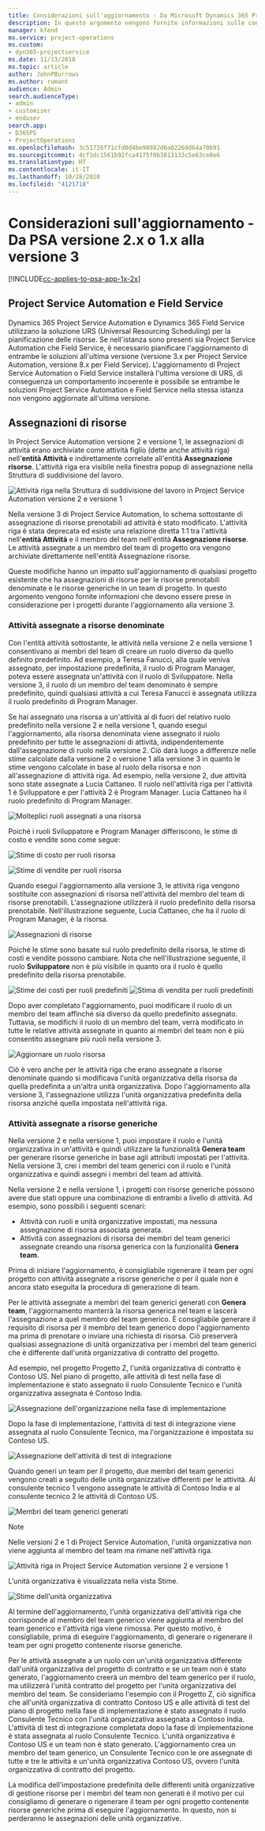 ```yaml
---
title: Considerazioni sull'aggiornamento - Da Microsoft Dynamics 365 Project Service Automation versione 2.x o 1.x alla versione 3
description: In questo argomento vengono fornite informazioni sulle considerazioni che devi eseguire quando esegui l'aggiornamento da Project Service Automation versione 2.x o 1.x alla versione 3.
manager: kfend
ms.service: project-operations
ms.custom:
- dyn365-projectservice
ms.date: 11/13/2018
ms.topic: article
author: JohnPBurrows
ms.author: rumant
audience: Admin
search.audienceType:
- admin
- customizer
- enduser
search.app:
- D365PS
- ProjectOperations
ms.openlocfilehash: 3c51726f71cfd0d4be98982d6a02268d64a70b91
ms.sourcegitcommit: 4cf1dc1561b92fca4175f0b3813133c5e63ce8e6
ms.translationtype: HT
ms.contentlocale: it-IT
ms.lasthandoff: 10/28/2020
ms.locfileid: "4121718"
---
```

# <a name="upgrade-considerations---psa-version-2x-or-1x-to-version-3"></a>Considerazioni sull'aggiornamento - Da PSA versione 2.x o 1.x alla versione 3
[!INCLUDE[cc-applies-to-psa-app-1x-2x](../includes/cc-applies-to-psa-app-1x-2x.md)]

## <a name="project-service-automation-and-field-service"></a>Project Service Automation e Field Service
Dynamics 365 Project Service Automation e Dynamics 365 Field Service utilizzano la soluzione URS (Universal Resourcing Scheduling) per la pianificazione delle risorse. Se nell'istanza sono presenti sia Project Service Automation che Field Service, è necessario pianificare l'aggiornamento di entrambe le soluzioni all'ultima versione (versione 3.x per Project Service Automation, versione 8.x per Field Service). L'aggiornamento di Project Service Automation o Field Service installerà l'ultima versione di URS, di conseguenza un comportamento incoerente è possibile se entrambe le soluzioni Project Service Automation e Field Service nella stessa istanza non vengono aggiornate all'ultima versione.

## <a name="resource-assignments"></a>Assegnazioni di risorse
In Project Service Automation versione 2 e versione 1, le assegnazioni di attività erano archiviate come attività figlio (dette anche attività riga) nell'**entità Attività** e indirettamente correlate all'entità **Assegnazione risorse**. L'attività riga era visibile nella finestra popup di assegnazione nella Struttura di suddivisione del lavoro.

![Attività riga nella Struttura di suddivisione del lavoro in Project Service Automation versione 2 e versione 1](media/upgrade-line-task-01.png)

Nella versione 3 di Project Service Automation, lo schema sottostante di assegnazione di risorse prenotabili ad attività è stato modificato. L'attività riga è stata deprecata ed esiste una relazione diretta 1:1 tra l'attività nell'**entità Attività** e il membro del team nell'entità **Assegnazione risorse**. Le attività assegnate a un membro del team di progetto ora vengono archiviate direttamente nell'entità Assegnazione risorse.  

Queste modifiche hanno un impatto sull'aggiornamento di qualsiasi progetto esistente che ha assegnazioni di risorse per le risorse prenotabili denominate e le risorse generiche in un team di progetto. In questo argomento vengono fornite informazioni che devono essere prese in considerazione per i progetti durante l'aggiornamento alla versione 3. 

### <a name="tasks-assigned-to-named-resources"></a>Attività assegnate a risorse denominate
Con l'entità attività sottostante, le attività nella versione 2 e nella versione 1 consentivano ai membri del team di creare un ruolo diverso da quello definito predefinito. Ad esempio, a Teresa Fanucci, alla quale veniva assegnato, per impostazione predefinita, il ruolo di Program Manager, poteva essere assegnata un'attività con il ruolo di Sviluppatore. Nella versione 3, il ruolo di un membro del team denominato è sempre predefinito, quindi qualsiasi attività a cui Teresa Fanucci è assegnata utilizza il ruolo predefinito di Program Manager.

Se hai assegnato una risorsa a un'attività al di fuori del relativo ruolo predefinito nella versione 2 e nella versione 1, quando esegui l'aggiornamento, alla risorsa denominata viene assegnato il ruolo predefinito per tutte le assegnazioni di attività, indipendentemente dall'assegnazione di ruolo nella versione 2. Ciò darà luogo a differenze nelle stime calcolate dalla versione 2 o versione 1 alla versione 3 in quanto le stime vengono calcolate in base al ruolo della risorsa e non all'assegnazione di attività riga. Ad esempio, nella versione 2, due attività sono state assegnate a Lucia Cattaneo. Il ruolo nell'attività riga per l'attività 1 è Sviluppatore e per l'attività 2 è Program Manager. Lucia Cattaneo ha il ruolo predefinito di Program Manager.

![Molteplici ruoli assegnati a una risorsa](media/upgrade-multiple-roles-02.png)

Poiché i ruoli Sviluppatore e Program Manager differiscono, le stime di costo e vendite sono come segue:

![Stime di costo per ruoli risorsa](media/upggrade-cost-estimates-03.png)

![Stime di vendite per ruoli risorsa](media/upgrade-sales-estimates-04.png)

Quando esegui l'aggiornamento alla versione 3, le attività riga vengono sostituite con assegnazioni di risorsa nell'attività del membro del team di risorse prenotabili. L'assegnazione utilizzerà il ruolo predefinito della risorsa prenotabile. Nell'illustrazione seguente, Lucia Cattaneo, che ha il ruolo di Program Manager, è la risorsa.

![Assegnazioni di risorse](media/resource-assignment-v2-05.png)

Poiché le stime sono basate sul ruolo predefinito della risorsa, le stime di costi e vendite possono cambiare. Nota che nell'illustrazione seguente, il ruolo **Sviluppatore** non è più visibile in quanto ora il ruolo è quello predefinito della risorsa prenotabile.

![Stime dei costi per ruoli predefiniti](media/resource-assignment-cost-estimate-06.png)
![Stima di vendita per ruoli predefiniti](media/resource-assignment-sales-estimate-07.png)

Dopo aver completato l'aggiornamento, puoi modificare il ruolo di un membro del team affinché sia diverso da quello predefinito assegnato. Tuttavia, se modifichi il ruolo di un membro del team, verrà modificato in tutte le relative attività assegnate in quanto ai membri del team non è più consentito assegnare più ruoli nella versione 3.

![Aggiornare un ruolo risorsa](media/resource-role-assignment-08.png)

Ciò è vero anche per le attività riga che erano assegnate a risorse denominate quando si modificava l'unità organizzativa della risorsa da quella predefinita a un'altra unità organizzativa. Dopo l'aggiornamento alla versione 3, l'assegnazione utilizza l'unità organizzativa predefinita della risorsa anziché quella impostata nell'attività riga.

### <a name="tasks-assigned-to-generic-resources"></a>Attività assegnate a risorse generiche
Nella versione 2 e nella versione 1, puoi impostare il ruolo e l'unità organizzativa in un'attività e quindi utilizzare la funzionalità **Genera team** per generare risorse generiche in base agli attributi impostati per l'attività. Nella versione 3, crei i membri del team generici con il ruolo e l'unità organizzativa e quindi assegni i membri del team ad attività.

Nella versione 2 e nella versione 1, i progetti con risorse generiche possono avere due stati oppure una combinazione di entrambi a livello di attività. Ad esempio, sono possibili i seguenti scenari:

- Attività con ruoli e unità organizzative impostati, ma nessuna assegnazione di risorsa associata generata.
- Attività con assegnazioni di risorsa dei membri del team generici assegnate creando una risorsa generica con la funzionalità **Genera team**.

Prima di iniziare l'aggiornamento, è consigliabile rigenerare il team per ogni progetto con attività assegnate a risorse generiche o per il quale non è ancora stato eseguita la procedura di generazione di team.

Per le attività assegnate a membri del team generici generati con **Genera team**, l'aggiornamento manterrà la risorsa generica nel team e lascerà l'assegnazione a quel membro del team generico. È consigliabile generare il requisito di risorsa per il membro del team generico dopo l'aggiornamento ma prima di prenotare o inviare una richiesta di risorsa. Ciò preserverà qualsiasi assegnazione di unità organizzativa per i membri del team generici che è differente dall'unità organizzativa di contratto del progetto.

Ad esempio, nel progetto Progetto Z, l'unità organizzativa di contratto è Contoso US. Nel piano di progetto, alle attività di test nella fase di implementazione è stato assegnato il ruolo Consulente Tecnico e l'unità organizzativa assegnata è Contoso India.

![Assegnazione dell'organizzazione nella fase di implementazione](media/org-unit-assignment-09.png)

Dopo la fase di implementazione, l'attività di test di integrazione viene assegnata al ruolo Consulente Tecnico, ma l'organizzazione è impostata su Contoso US.  

![Assegnazione dell'attività di test di integrazione](media/org-unit-generate-team-10.png)

Quando generi un team per il progetto, due membri del team generici vengono creati a seguito delle unità organizzative differenti per le attività. Al consulente tecnico 1 vengono assegnate le attività di Contoso India e al consulente tecnico 2 le attività di Contoso US.  

![Membri del team generici generati](media/org-unit-assignments-multiple-resources-11.png)

> [!NOTE]
> Nelle versioni 2 e 1 di Project Service Automation, l'unità organizzativa non viene aggiunta al membro del team ma rimane nell'attività riga.

![Attività riga in Project Service Automation versione 2 e versione 1](media/line-tasks-12.png)

L'unità organizzativa è visualizzata nella vista Stime. 

![Stime dell'unità organizzativa](media/org-unit-estimates-view-13.png)
 
Al termine dell'aggiornamento, l'unità organizzativa dell'attività riga che corrisponde al membro del team generico viene aggiunta al membro del team generico e l'attività riga viene rimossa. Per questo motivo, è consigliabile, prima di eseguire l'aggiornamento, di generare o rigenerare il team per ogni progetto contenente risorse generiche.

Per le attività assegnate a un ruolo con un'unità organizzativa differente dall'unità organizzativa del progetto di contratto e se un team non è stato generato, l'aggiornamento creerà un membro del team generico per il ruolo, ma utilizzerà l'unità contratto del progetto per l'unità organizzativa del membro del team. Se consideriamo l'esempio con il Progetto Z, ciò significa che all'unità organizzativa di contratto Contoso US e alle attività di test del piano di progetto nella fase di implementazione è stato assegnato il ruolo Consulente Tecnico con l'unità organizzativa assegnata a Contoso India. L'attività di test di integrazione completata dopo la fase di implementazione è stata assegnata al ruolo Consulente Tecnico. L'unità organizzativa è Contoso US e un team non è stato generato. L'aggiornamento crea un membro del team generico, un Consulente Tecnico con le ore assegnate di tutte e tre le attività e un'unità organizzativa Contoso US, ovvero l'unità organizzativa di contratto del progetto.   
 
La modifica dell'impostazione predefinita delle differenti unità organizzative di gestione risorse per i membri del team non generati è il motivo per cui consigliamo di generare o rigenerare il team per ogni progetto contenente risorse generiche prima di eseguire l'aggiornamento. In questo, non si perderanno le assegnazioni delle unità organizzative.

